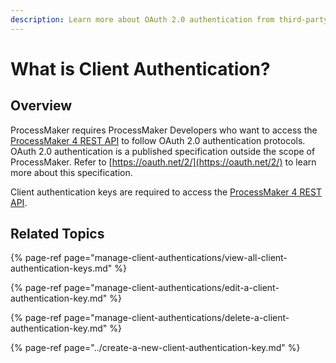 ```yaml
---
description: Learn more about OAuth 2.0 authentication from third-party resources.
---
```


# What is Client Authentication?

## Overview

ProcessMaker requires ProcessMaker Developers who want to access the [ProcessMaker 4 REST API](https://develop-demo.bpm4.qa.processmaker.net/api/documentation) to follow OAuth 2.0 authentication protocols. OAuth 2.0 authentication is a published specification outside the scope of ProcessMaker. Refer to [https://oauth.net/2/](https://oauth.net/2/) to learn more about this specification.

Client authentication keys are required to access the [ProcessMaker 4 REST API](https://develop-demo.bpm4.qa.processmaker.net/api/documentation).

## Related Topics

{% page-ref page="manage-client-authentications/view-all-client-authentication-keys.md" %}

{% page-ref page="manage-client-authentications/edit-a-client-authentication-key.md" %}

{% page-ref page="manage-client-authentications/delete-a-client-authentication-key.md" %}

{% page-ref page="../create-a-new-client-authentication-key.md" %}

